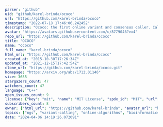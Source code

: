 ```yaml
---
parser: "github"
uid: "github/karel-brinda/ococo"
url: "https://github.com/karel-brinda/ococo"
timestamp: "2022-07-18 17:46:06.242452"
description: "Ococo: the first online variant and consensus caller. Call genomic consensus directly from an unsorted SAM/BAM stream."
avatar: "https://avatars.githubusercontent.com/u/8779046?v=4"
repo_url: "https://github.com/karel-brinda/ococo"
title: "OCOCO"
name: "ococo"
full_name: "karel-brinda/ococo"
html_url: "https://github.com/karel-brinda/ococo"
created_at: "2015-10-30T17:26:34Z"
updated_at: "2021-12-15T17:42:54Z"
clone_url: "https://github.com/karel-brinda/ococo.git"
homepage: "https://arxiv.org/abs/1712.01146"
size: 3655
stargazers_count: 47
watchers_count: 47
language: "C++"
open_issues_count: 9
license: {"key": "mit", "name": "MIT License", "spdx_id": "MIT", "url": "https://api.github.com/licenses/mit", "node_id": "MDc6TGljZW5zZTEz"}
subscribers_count: 8
owner: {"html_url": "https://github.com/karel-brinda", "avatar_url": "https://avatars.githubusercontent.com/u/8779046?v=4", "login": "karel-brinda", "type": "User"}
topics: ["ngs", "variant-calling", "online-algorithms", "bioinformatics", "consensus"]
date: "2024-04-06 14:19:26.072091"
---
```

